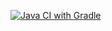 [![Java CI with Gradle](https://github.com/Vlad-161/SQL2/actions/workflows/gradle2.yml/badge.svg)](https://github.com/Vlad-161/SQL2/actions/workflows/gradle2.yml)
